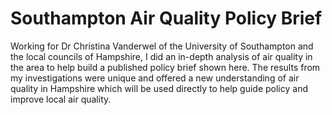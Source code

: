 # Southampton Air Quality Policy Brief

Working for Dr Christina Vanderwel of the University of Southampton and the local councils of Hampshire, I did an in-depth analysis of air quality in the area to help build a published policy brief shown here. The results from my investigations were unique and offered a new understanding of air quality in Hampshire which will be used directly to help guide policy and improve local air quality.
